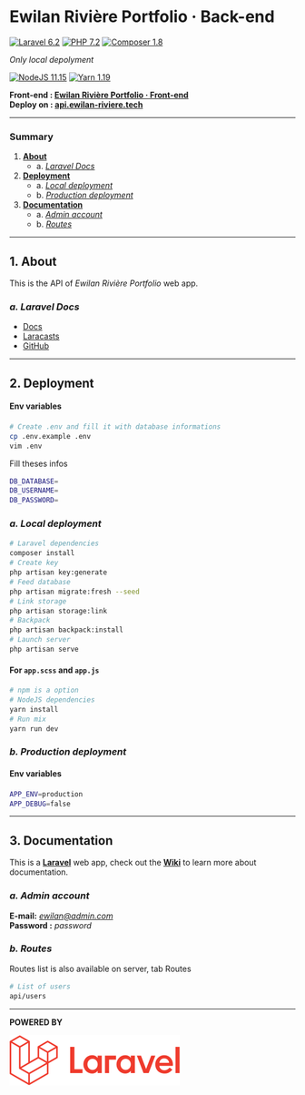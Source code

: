 # **Ewilan Rivière Portfolio · Back-end**

[![Laravel 6.2](https://img.shields.io/badge/Laravel-6.2-red)](https://laravel.com)
[![PHP 7.2](https://img.shields.io/badge/PHP-7.2-blue)](https://www.php.net)
[![Composer 1.8](https://img.shields.io/badge/Composer-1.8-green)](https://getcomposer.org)

*Only local depolyment*

[![NodeJS 11.15](https://img.shields.io/badge/NodeJS-11.15-green)](https://nodejs.org/en)
[![Yarn 1.19](https://img.shields.io/badge/Yarn-1.19-blue)](https://nodejs.org/en)  

**Front-end : [Ewilan Rivière Portfolio · Front-end](https://github.com/ewilan-riviere/ewilan-riviere-portfolio-front)**  
**Deploy on : [api.ewilan-riviere.tech](http://api.ewilan-riviere.tech)**

---

### **Summary**

1. [**About**](#1-about)
    * a. [*Laravel Docs*](#a-laravel-docs)
2. [**Deployment**](#2-deployment)
    * a. [*Local deployment*](#a-local-deployment)
    * b. [*Production deployment*](#b-production-deployment)
3. [**Documentation**](#3-documentation)
    * a. [*Admin account*](#a-admin-account)
    * b. [*Routes*](#b-routes)

---

## **1. About**

This is the API of *Ewilan Rivière Portfolio* web app.

### ***a. Laravel Docs***
- [Docs](https://laravel.com/docs/6.x)
- [Laracasts](https://laracasts.com)
- [GitHub](https://github.com/laravel/laravel)

---

## **2. Deployment**

#### Env variables
```bash
# Create .env and fill it with database informations
cp .env.example .env
vim .env
```
Fill theses infos
```bash
DB_DATABASE=
DB_USERNAME=
DB_PASSWORD=
```

### ***a. Local deployment***
```bash
# Laravel dependencies
composer install
# Create key
php artisan key:generate
# Feed database
php artisan migrate:fresh --seed
# Link storage
php artisan storage:link
# Backpack
php artisan backpack:install
# Launch server
php artisan serve
```
#### For `app.scss` and `app.js`
```bash
# npm is a option
# NodeJS dependencies
yarn install
# Run mix
yarn run dev
```

### ***b. Production deployment***

#### Env variables
```bash
APP_ENV=production
APP_DEBUG=false
```
---

## **3. Documentation**

This is a [**Laravel**](https://laravel.com/) web app, check out the [**Wiki**](https://github.com/ewilan-riviere/ewilan-riviere-portfolio-back/wiki) to learn more about documentation.

### ***a. Admin account***
**E-mail:** *ewilan@admin.com*  
**Password :** *password*

### ***b. Routes***

Routes list is also available on server, tab Routes
```bash
# List of users
api/users
```

---

**POWERED BY**  

![Laravel](public/images/readme/logo-laravel-title.png)
